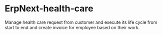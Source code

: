 # ErpNext-health-care

Manage health care request from customer and execute its life cycle from start to end and create invoice for employee based on their work.
